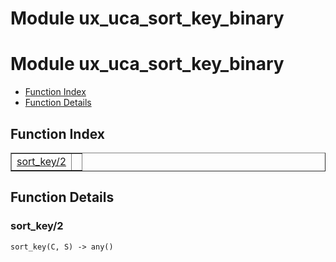 Module ux_uca_sort_key_binary
=============================


<h1>Module ux_uca_sort_key_binary</h1>

* [Function Index](#index)
* [Function Details](#functions)






<h2><a name="index">Function Index</a></h2>



<table width="100%" border="1" cellspacing="0" cellpadding="2" summary="function index"><tr><td valign="top"><a href="#sort_key-2">sort_key/2</a></td><td></td></tr></table>




<h2><a name="functions">Function Details</a></h2>


<a name="sort_key-2"></a>

<h3>sort_key/2</h3>





`sort_key(C, S) -> any()`

